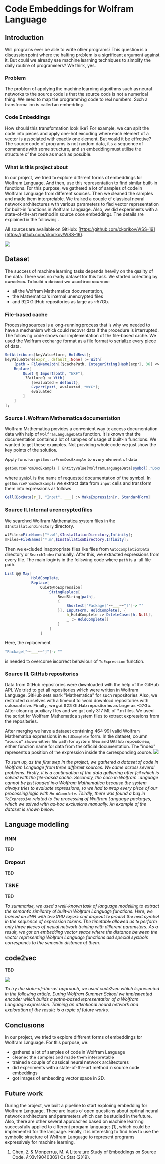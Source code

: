 # Code Embeddings for Wolfram Language

## Introduction

Will programs ever be able to write other programs? This question is a discussion point where the halting problem is a significant argument against it. But could we already use machine learning techniques to simplify the daily routine of programmers? We think, yes.

### Problem

The problem of applying the machine learning algorithms such as neural networks to the source code is that the source code is not a numerical thing. We need to map the programming code to real numbers. Such a transformation is called an embedding.

### Code Embeddings

How should this transformation look like? For example, we can split the code into pieces and apply one-hot encoding where each element of a vector is associated with exactly one element. But would it be effective? The source code of programs is not random data, it's a sequence of commands with some structure, and an embedding must utilise the structure of the code as much as possible.

### What is this project about

In our project, we tried to explore different forms of embeddings for Wolfram Language. And then, use this representation to find similar built-in functions. For this purpose, we gathered a lot of samples of code in Wolfram Language from different sources. Then we cleaned the samples and made them interpretable. We trained a couple of classical neural network architectures with various parameters to find vector representation for built-in functions in Wolfram Language. Also, we did experiments with a state-of-the-art method in source code embeddings. The details are explained in the following .

All sources are available on GitHub: [https://github.com/ckorikov/WSS-19](https://github.com/ckorikov/WSS-19).

![](pic/promo.gif)

## Dataset

The success of machine learning tasks depends heavily on the quality of the data. There was no ready dataset for this task. We started collecting by ourselves. To build a dataset we used tree sources:

- all the Wolfram Mathematica documentation,
- the Mathematica's internal unencrypted files
- and 923 GitHub repositories as large as ~57Gb.

### File-based cache

Processing sources is a long-running process that is why we needed to have a mechanism which could recover data if the procedure is interrupted. The following code shows our implementation of the file-based cache. We used the Wolfram exchange format as a file format to serialize every piece of data.

```Mathematica
SetAttributes[keyValueStore, HoldRest];
keyValueStore[expr_, default_:None] := With[
	{path = FileNameJoin[{$cachePath, IntegerString[Hash[expr], 36] <> ".wxf"}]},
	Replace[
		Quiet @ Import[path, "WXF"],
		_?FailureQ :> With[
			{evaluated = default}, 
			Export[path, evaluated, "WXF"];
			evaluated
		]
	]
];
```

### Source I. Wolfram Mathematica documentation

Wolfram Mathematica provides a convenient way to access documentation data with help of `WolframLanguageData` function. It is known that the documentation contains a lot of samples of usage of built-in functions. We wanted to get these examples. Not providing whole code we just show the key points of the solution. 

Apply function `getSourceFromDocExample` to every element of data

```Mathematica
getSourceFromDocExample [ EntityValue[WolframLanguageData[symbol],"DocumentationExampleInputs"]]
```

where `symbol` is the name of requested documentation of the symbol.  In `getSourceFromDocExample` we extract data from `input` cells and transform them into expressions as follows

```Mathematica
Cell[BoxData[r_], "Input", ___] :> MakeExpression[r, StandardForm]
```

### Source II. Internal unencrypted files

We searched Wolfram Mathematica system files in the `$InstallationDirectory` directory. 

```Mathematica
wlFiles=FileNames["*.wl",$InstallationDirectory,Infinity];
mFiles=FileNames["*.m",$InstallationDirectory,Infinity];
```

Then we excluded inappropriate files like files from `AutoCompletionData` directory or `SearchIndex` manually. After this, we extracted expressions from every file. The main logic is in the following code where `path` is a full file path.

```Mathematica
List @@ Map[
			HoldComplete, 
			Replace[
			    Quiet@ToExpression[
				    StringReplace[
					    ReadString[path],
						{
							Shortest["Package["~~___~~"]"]-> ""
						}], InputForm, HoldComplete], {
							h_HoldComplete :> DeleteCases[h, Null],
							_ :> HoldComplete[]
						}
					]
				]
```
Here, the replacement 
```Mathematica
"Package["~~___~~"]"]-> ""
```
is needed to overcome incorrect behaviour of `ToExpression` function. 

### Source III. GitHub repositories

Data from GitHub repositories were downloaded with the help of the GitHub API. We tried to get all repositories which were written in Wolfram Language. GitHub sets mark "Mathematica" for such repositories. Also, we restricted ourselves with a timeout to avoid download repositories with colossal size. Finally, we got 923 GitHub repositories as large as ~57Gb. After cleaning auxiliary files and we got only 317 Mb of *.m files. We used the script for Wolfram Mathematica system files to extract expressions from the repositories.

After merging we have a dataset containing 464 991 valid Wolfram Mathematica expressions in `HoldComplete` form. In the dataset, column "source" shows either file path for system files and GitHub repositories, either function name for data from the official documentation. The "index" represents a position of the expression inside the corresponding source.
![](pic/dataset.png)

*To sum up, as the first step in the project, we gathered a dataset of code in Wolfram Language from three different sources. We came across several problems. Firstly, it is a continuation of the data gathering after fail which is solved with the file-based cache. Secondly, the code in Wolfram Language cannot be just loaded into Wolfram Mathematica because the system always tries to evaluate expressions, so we had to wrap every piece of our processing logic with `HoldComplete`. Thirdly, there was found a bug in `ToExpression` related to the processing of Wolfram Language packages, which we solved with ad-hoc exclusions manually. An example of the dataset is shown below.*

## Language modelling

### RNN

TBD

### Dropout

TBD

### TSNE

TBD

*To summarise, we used a well-known task of language modelling to extract the semantic similarity of built-in Wolfram Language functions. Here, we trained an RNN with two GRU layers and dropout to predict the next symbol in the sequence of expression tokens. The timetable allowed us to perform only three pieces of neural network training with different parameters. As a result, we got an embedding vector space where the distance between the vector representing Wolfram Language functions and special symbols corresponds to the semantic distance of them.*

## code2vec

TBD

![](pic/ast_paths.gif)

*To try the state-of-the-art approach, we used code2vec which is presented in the following article. During Wolfram Summer School we implemented encoder which builds a paths-based representation of a  Wolfram Language expression. Training an attentional neural network and exploration of the results is a topic of future works.*

## Conclusions

In our project, we tried to explore different forms of embeddings for Wolfram Language. For this purpose, we:

- gathered a lot of samples of code in Wolfram Language
- cleaned the samples and made them interpretable
- trained a couple of classical neural network architectures
- did experiments with a state-of-the-art method in source code embeddings
- got images of embedding vector space in 2D.

## Future work

During the project, we built a pipeline to start exploring embedding for Wolfram Language. There are loads of open questions about optimal neural network architecture and parameters which can be studied in the future. Also, there are other several approaches based on machine learning successfully applied to different program languages [1], which could be implemented for the language. Finally,  it is interesting to find how to use the symbolic structure of Wolfram Language to represent programs expressively for machine learning.

1. Chen, Z. & Monperrus, M. A Literature Study of Embeddings on Source Code. ArXiv190403061 Cs Stat (2019). 
